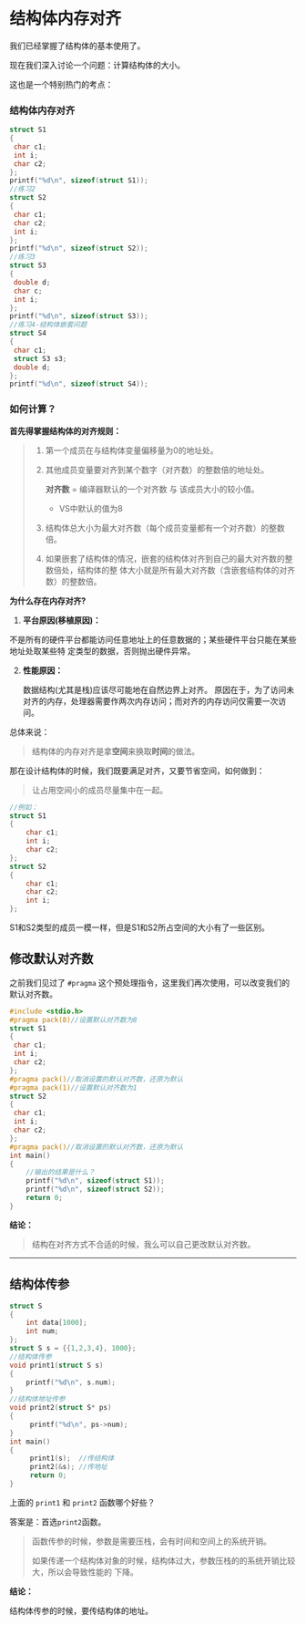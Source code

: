 # 结构体内存对齐

我们已经掌握了结构体的基本使用了。 

现在我们深入讨论一个问题：计算结构体的大小。

 这也是一个特别热门的考点：

### 结构体内存对齐

```c
struct S1
{
 char c1;
 int i;
 char c2;
};
printf("%d\n", sizeof(struct S1));
//练习2
struct S2
{
 char c1;
 char c2;
 int i;
};
printf("%d\n", sizeof(struct S2));
//练习3
struct S3
{
 double d;
 char c;
 int i;
};
printf("%d\n", sizeof(struct S3));
//练习4-结构体嵌套问题
struct S4
{
 char c1;
 struct S3 s3;
 double d;
};
printf("%d\n", sizeof(struct S4));
```

### 如何计算？

**首先得掌握结构体的对齐规则：**

> 1. 第一个成员在与结构体变量偏移量为0的地址处。
>
> 2. 其他成员变量要对齐到某个数字（对齐数）的整数倍的地址处。
>
>     **对齐数** = 编译器默认的一个对齐数 与 该成员大小的较小值。
>
>    * VS中默认的值为8 
>
> 3. 结构体总大小为最大对齐数（每个成员变量都有一个对齐数）的整数倍。
>
> 4. 如果嵌套了结构体的情况，嵌套的结构体对齐到自己的最大对齐数的整数倍处，结构体的整 体大小就是所有最大对齐数（含嵌套结构体的对齐数）的整数倍。

**为什么存在内存对齐?**

1.  **平台原因(移植原因)：** 

   不是所有的硬件平台都能访问任意地址上的任意数据的；某些硬件平台只能在某些地址处取某些特 定类型的数据，否则抛出硬件异常。

2. **性能原因：** 

   数据结构(尤其是栈)应该尽可能地在自然边界上对齐。 原因在于，为了访问未对齐的内存，处理器需要作两次内存访问；而对齐的内存访问仅需要一次访 问。

总体来说：

> 结构体的内存对齐是拿**空间**来换取**时间**的做法。



那在设计结构体的时候，我们既要满足对齐，又要节省空间，如何做到：

> 让占用空间小的成员尽量集中在一起。

```c
//例如：
struct S1
{
 	char c1;
 	int i;
 	char c2;
};
struct S2
{
 	char c1;
 	char c2;
 	int i;
};
```

S1和S2类型的成员一模一样，但是S1和S2所占空间的大小有了一些区别。

## 修改默认对齐数

之前我们见过了 `#pragma` 这个预处理指令，这里我们再次使用，可以改变我们的默认对齐数。

```c
#include <stdio.h>
#pragma pack(8)//设置默认对齐数为8
struct S1
{
 char c1;
 int i;
 char c2;
};
#pragma pack()//取消设置的默认对齐数，还原为默认
#pragma pack(1)//设置默认对齐数为1
struct S2
{
 char c1;
 int i;
 char c2;
};
#pragma pack()//取消设置的默认对齐数，还原为默认
int main()
{
    //输出的结果是什么？
    printf("%d\n", sizeof(struct S1));
    printf("%d\n", sizeof(struct S2));
    return 0;
}
```

**结论：**

> 结构在对齐方式不合适的时候，我么可以自己更改默认对齐数。

---

## 结构体传参

```c
struct S
{
 	int data[1000];
 	int num;
};
struct S s = {{1,2,3,4}, 1000};
//结构体传参
void print1(struct S s)
{
 	printf("%d\n", s.num);
}
//结构体地址传参
void print2(struct S* ps)
{
	 printf("%d\n", ps->num);
}
int main()
{
	 print1(s);  //传结构体
	 print2(&s); //传地址
 	 return 0;
}
```

上面的 `print1` 和 `print2` 函数哪个好些？ 

答案是：首选`print2`函数。

> 函数传参的时候，参数是需要压栈，会有时间和空间上的系统开销。 
>
> 如果传递一个结构体对象的时候，结构体过大，参数压栈的的系统开销比较大，所以会导致性能的 下降。

**结论：**

结构体传参的时候，要传结构体的地址。